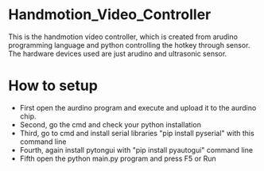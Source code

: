 # Handmotion_Video_Controller

This is the handmotion video controller, which is created from arudino programming language 
and python controlling the hotkey through sensor. The hardware devices used are just arudino and ultrasonic sensor.

# How to setup
- First open the aurdino program and execute and upload it to the aurdino chip.
- Second, go the cmd and check your python installation 
- Third, go to cmd and install serial libraries "pip install pyserial" with this command line
- Fourth, again install pytongui with "pip install pyautogui" command line
- Fifth open the python main.py program and press F5 or Run 

